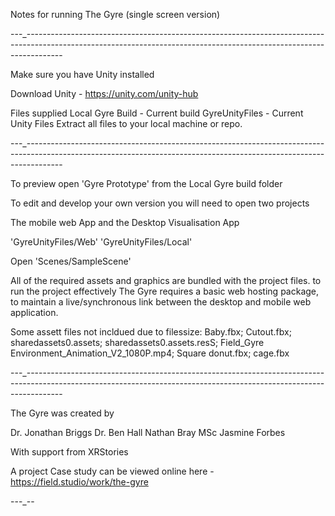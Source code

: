 Notes for running The Gyre (single screen version)

---_---------------------------------------------------------------------------------------------------------------------------------------------------------------------

Make sure you have Unity installed

Download Unity - https://unity.com/unity-hub

Files supplied
Local Gyre Build - Current build
GyreUnityFiles - Current Unity Files
Extract all files to your local machine or repo.


---_---------------------------------------------------------------------------------------------------------------------------------------------------------------------

To preview open 'Gyre Prototype' from the Local Gyre build folder

To edit and develop your own version you will need to open two projects

The mobile web App and the Desktop Visualisation App

'GyreUnityFiles/Web'
'GyreUnityFiles/Local'

Open 'Scenes/SampleScene'

All of the required assets and graphics are bundled with the project files. to run the project effectively The Gyre requires a basic web hosting package, to maintain a live/synchronous link between the desktop and mobile web application.

Some assett files not incldued due to filessize:
Baby.fbx;
Cutout.fbx;
sharedassets0.assets;
sharedassets0.assets.resS;
Field_Gyre Environment_Animation_V2_1080P.mp4;
Square donut.fbx;
cage.fbx


---_---------------------------------------------------------------------------------------------------------------------------------------------------------------------

The Gyre was created by

Dr. Jonathan Briggs
Dr. Ben Hall
Nathan Bray MSc
Jasmine Forbes

With support from XRStories

A project Case study can be viewed online here - https://field.studio/work/the-gyre

---_--
